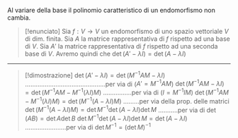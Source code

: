Al variare della base il polinomio caratteristico di un endomorfismo non cambia.

> [!enunciato]
  Sia $f:V\to V$ un endomorfismo di uno spazio vettoriale $V$ di dim. finita.
  Sia $A$ la matrice rappresentativa di $f$ rispetto ad una base di $V$.
  Sia $A'$ la matrice rappresentativa di $f$ rispetto ad una seconda base di $V$.
  Avremo quindi che $\det(A'-\lambda I)=\det(A-\lambda I)$

---
> [!dimostrazione]
> $\det(A'-\lambda I)=\det(M^{-1}AM-\lambda I)$ ………………..…………..………..per via di ($A'=M^{-1}AM$)
> $\det(M^{-1}AM-\lambda I)=\det(M^{-1}AM-M^{-1}(\lambda I)M)$ ………...….per via di ($I=M^{-1}IM$)
> $\det(M^{-1}AM-M^{-1}(\lambda I)M)=\det(M^{-1}(A-\lambda I)M)$ ………per via della prop. delle matrici
> $\det(M^{-1}(A-\lambda I)M)=\det M^{-1}\det(A-\lambda I)\det M$ …….....per via di $\det(AB)=\det A \det B$
> $\det M^{-1}\det(A-\lambda I)\det M=\det(A-\lambda I)$ …………………..per via di $\det M^{-1}=(\det M)^{-1}$

